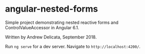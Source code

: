 # angular-nested-forms

Simple project demonstrating nested reactive forms and ControlValueAccessor in Angular 6.1.

Written by Andrew Delicata, September 2018.

Run `ng serve` for a dev server. Navigate to `http://localhost:4200/`. 
